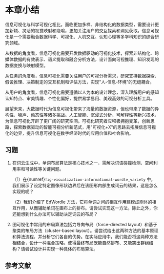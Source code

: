 # 本章小结

信息可视化与科学可视化相比，面临更加多样、非结构化的数据类型，需要设计更加新颖、灵活的视觉映射和隐喻，更加关注用户的交互探索和洞见获取。信息可视化是一个需要融合数据科学、可视化、人机交互、认知心理等多学科知识的综合研究领域。

从数据的角度看，信息可视化需要开发数据驱动的可视化技术，探索非结构化、跨媒体数据的有效表示、语义提取和融合分析方法，设计面向可视推理、知识发现的数据变换与映射模型。

从任务的角度看，信息可视化需要关注用户的可视分析需求，研究支持数据探索、假设推理、决策制定的交互机制和评估方法，实现"人-信息-环境"的无缝耦合。

从用户的角度看，信息可视化需要遵循以人为本的设计理念，深入理解用户的感知认知特点、审美情趣、个性化偏好，提供易学易用、美观高效的可视分析工具。

展望未来，大数据时代为信息可视化带来了海量的数据资源，但也带来了数据的异构性、噪声、动态性等诸多挑战。人工智能、沉浸式分析、可解释性等新兴技术，为信息可视化开辟了更广阔的研究空间。可视化研究者应积极拥抱变革，创新思路，探索数据驱动的智能可视分析新范式，用"可视化+X"的思路去拓展信息可视化的边界，提升信息可视化在数字经济时代的应用价值和社会影响。

## 习题

1. 在词云生成中，单词布局算法是核心技术之一，需解决词语碰撞检测、空间利用率和可读性等关键问题。

    （1）在{numref}`fig-visualization-informational-wordle_variety` 中，我们展示了设定特定图像形状边界后在该图形内部生成词云的结果，这是怎么实现的呢？

    （2）我们介绍了 EdWordle 方法，它将单词之间的相互作用建模成刚体的相互作用，从而辅助单词在画布上的排布。请尝试实现这一方法。除此之外，你还能想到什么办法可以辅助决定词云的布局？

2. 图可视化中常用的布局算法包括力导向布局（force-directed layout）和基于聚类的布局方法（cluster-based layout）。请尝试给出这两种方法的基本原理和算法流程，并分析它们各自的优势。在实际应用中，我们能否将这两种方法相结合，设计一种混合策略，使得最终布局既能自然排布、又能突出群组结构？请尝试设计并实现一种具体的布局算法。

## 参考文献

```{bibliography} ref.bib
```